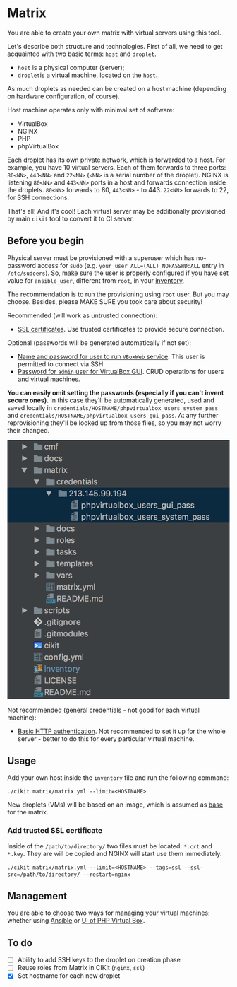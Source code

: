 # Matrix

You are able to create your own matrix with virtual servers using this tool.

Let's describe both structure and technologies. First of all, we need to get acquainted with two basic terms: `host` and `droplet`.

- `host` is a physical computer (server);
- `droplet`is a virtual machine, located on the `host`.

As much droplets as needed can be created on a host machine (depending on hardware configuration, of course).

Host machine operates only with minimal set of software:

- VirtualBox
- NGINX
- PHP
- phpVirtualBox

Each droplet has its own private network, which is forwarded to a host. For example, you have 10 virtual servers. Each of them forwards to three ports: `80<NN>`, `443<NN>` and `22<NN>` (`<NN>` is a serial number of the droplet). NGINX is listening `80<NN>` and `443<NN>` ports in a host and forwards connection inside the droplets. `80<NN>` forwards to 80, `443<NN>` - to 443. `22<NN>` forwards to 22, for SSH connections.

That's all! And it's cool! Each virtual server may be additionally provisioned by main `cikit` tool to convert it to CI server.

## Before you begin

Physical server must be provisioned with a superuser which has no-password access for `sudo` (e.g. `your_user ALL=(ALL) NOPASSWD:ALL` entry in `/etc/sudoers`). So, make sure the user is properly configured if you have set value for `ansible_user`, different from `root`, in your [inventory](../docs/ansible/inventory).

The recommendation is to run the provisioning using `root` user. But you may choose. Besides, please MAKE SURE you took care about security!

Recommended (will work as untrusted connection):

- [SSL certificates](vars/ssl.yml#L3). Use trusted certificates to provide secure connection.

Optional (passwords will be generated automatically if not set):

- [Name and password for user to run `VBoxWeb` service](vars/phpvirtualbox.yml#L10-L11). This user is permitted to connect via SSH.
- [Password for `admin` user for VirtualBox GUI](vars/phpvirtualbox.yml#L7-L8). CRUD operations for users and virtual machines.

**You can easily omit setting the passwords (especially if you can't invent secure ones).** In this case they'll be automatically generated, used and saved locally in `credentials/HOSTNAME/phpvirtualbox_users_system_pass` and `credentials/HOSTNAME/phpvirtualbox_users_gui_pass`. At any further reprovisioning they'll be looked up from those files, so you may not worry their changed.

![Automatically generated passwords](docs/matrix-passwords.png)

Not recommended (general credentials - not good for each virtual machine):

- [Basic HTTP authentication](vars/nginx.yml#L4-L12). Not recommended to set it up for the whole server - better to do this for every particular virtual machine.

## Usage

Add your own host inside the `inventory` file and run the following command:

```shell
./cikit matrix/matrix.yml --limit=<HOSTNAME>
```

New droplets (VMs) will be based on an image, which is assumed as [base](vars/virtualmachine.yml#L13) for the matrix.

### Add trusted SSL certificate

Inside of the `/path/to/directory/` two files must be located: `*.crt` and `*.key`. They are will be copied and NGINX will start use them immediately.

```shell
./cikit matrix/matrix.yml --limit=<HOSTNAME> --tags=ssl --ssl-src=/path/to/directory/ --restart=nginx
```

## Management

You are able to choose two ways for managing your virtual machines: whether using [Ansible](docs/droplet/ANSIBLE.md) or [UI of PHP Virtual Box](docs/droplet/UI.md).

## To do

- [ ] Ability to add SSH keys to the droplet on creation phase
- [ ] Reuse roles from Matrix in CIKit (`nginx`, `ssl`)
- [x] Set hostname for each new droplet
